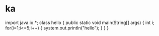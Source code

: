 # ka
import java.io.*;
class hello
{
public static void main(String[] args)
{
int i;
for(i=1;i<=5;i++)
{
system.out.println("hello");
}
}
}
